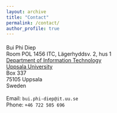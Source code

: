 ```yaml
---
layout: archive
title: "Contact"
permalink: /contact/
author_profile: true
---
```


<div class="container">
<h4><a name="contact information"></a></h4>

<div class="row-fluid">
    <div class="span5">
            Bui Phi Diep<br/>
            Room POL 1456 ITC, Lägerhyddsv. 2, hus 1 <br/>
            <a href="http://www.it.uu.se/"> Department of Information Technology</a><br/>
            <a href="http://www.uu.se/"> Uppsala University</a><br/> 
            Box 337<br/>
            75105 Uppsala<br/>
            Sweden<br/><br/>
        <div id="hide_email">
            Email: <code>bui.phi</code><b hidden>I</b><code></code><b hidden>don't</b><code>-diep@</code><b hidden>want</b><code>it</code><b hidden>spam!
            </b><code></code><b hidden>So</b><code>.</code><b hidden>please</b><code>uu</code><b hidden>leave
            </b><code></code><b hidden>me</b><code>.</code><b hidden>alone</b><code></code><b hidden>!</b><code>se</code><br/>
            Phone: <code>+46</code><b hidden>I</b><code> 7</code><b hidden>don't</b><code>22</code><b hidden>want</b><code> 5</code><b hidden>spam!
            </b><code></code><b hidden>So</b><b hidden>please</b><code>05</code><b hidden>leave
            </b><code> 6</code><b hidden>me</b><b hidden>alone</b><code></code><b hidden>!</b><code>96</code><br/>
        </div>
    </div> 
</div>    

